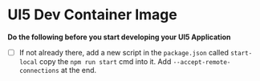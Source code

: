 # UI5 Dev Container Image
**Do the following before you start developing your UI5 Application**

- [ ] If not already there, add a new script in the `package.json` called `start-local` copy the `npm run start` cmd into it. Add `--accept-remote-connections` at the end. 